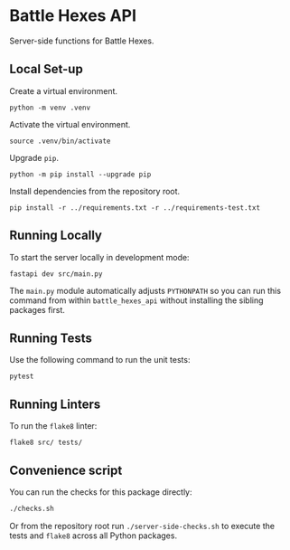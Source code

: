 # Battle Hexes API

Server-side functions for Battle Hexes.

## Local Set-up

Create a virtual environment.

    python -m venv .venv

Activate the virtual environment.

    source .venv/bin/activate

Upgrade `pip`.

    python -m pip install --upgrade pip

Install dependencies from the repository root.

    pip install -r ../requirements.txt -r ../requirements-test.txt

## Running Locally

To start the server locally in development mode:

    fastapi dev src/main.py

The ``main.py`` module automatically adjusts ``PYTHONPATH`` so you can run this
command from within ``battle_hexes_api`` without installing the sibling
packages first.

## Running Tests

Use the following command to run the unit tests:

    pytest

## Running Linters

To run the `flake8` linter:

    flake8 src/ tests/

## Convenience script

You can run the checks for this package directly:

```bash
./checks.sh
```

Or from the repository root run `./server-side-checks.sh` to execute the tests
and `flake8` across all Python packages.

